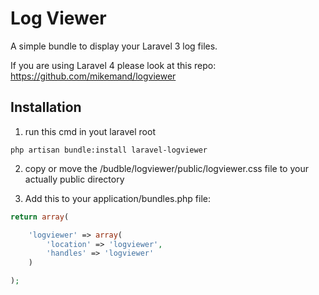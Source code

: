 # Log Viewer

A simple bundle to display your Laravel 3 log files.

If you are using Laravel 4 please look at this repo: 
https://github.com/mikemand/logviewer


## Installation

1. run this cmd in yout laravel root
```bsh
php artisan bundle:install laravel-logviewer
```

2. copy or move the /budble/logviewer/public/logviewer.css file to your actually public directory


3. Add this to your application/bundles.php file:

```php
return array(

	'logviewer' => array(
		'location' => 'logviewer',
		'handles' => 'logviewer'
	)

);
```


